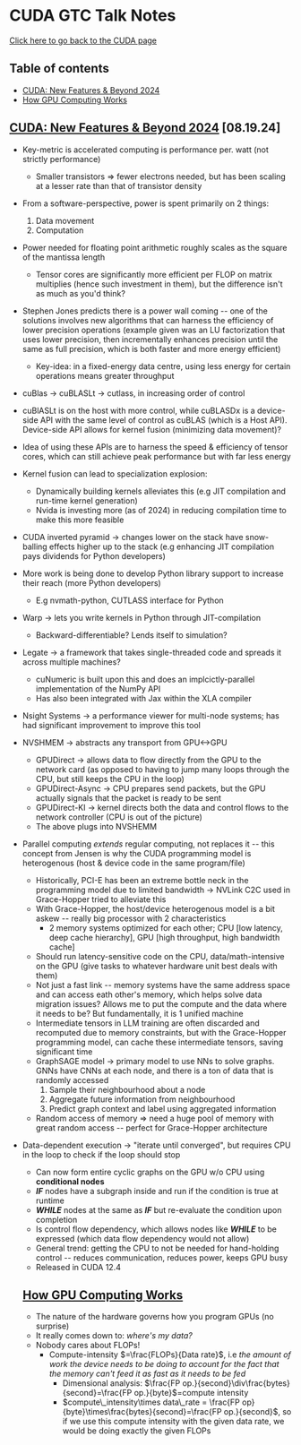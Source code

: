 # CUDA GTC Talk Notes

[Click here to go back to the CUDA page](CUDA.md)

## Table of contents
- [CUDA: New Features & Beyond 2024](#cuda-new-features--beyond-2024-081924)
- [How GPU Computing Works](#how-gpu-computing-works)

## [CUDA: New Features & Beyond 2024](https://www.nvidia.com/en-us/on-demand/session/gtc24-s62400/?playlistId=playList-180a791b-0239-4af2-824b-9e3e7d555a47) [08.19.24]
- Key-metric is accelerated computing is performance per. watt (not strictly performance)
  - Smaller transistors => fewer electrons needed, but has been scaling at a lesser rate than that of transistor density
- From a software-perspective, power is spent primarily on 2 things:
  1. Data movement
  2. Computation
- Power needed for floating point arithmetic roughly scales as the square of the mantissa length
  - Tensor cores are significantly more efficient per FLOP on matrix multiplies (hence such investment in them), but the difference isn't as much as you'd think?
- Stephen Jones predicts there is a power wall coming -- one of the solutions involves new algorithms that can harness the efficiency of lower precision operations (example given was an LU factorization that uses lower precision, then incrementally enhances precision until the same as full precision, which is both faster and more energy efficient)
  - Key-idea: in a fixed-energy data centre, using less energy for certain operations means greater throughput
- cuBlas -> cuBLASLt -> cutlass, in increasing order of control
- cuBlASLt is on the host with more control, while cuBLASDx is a device-side API with the same level of control as cuBLAS (which is a Host API). Device-side API allows for kernel fusion (minimizing data movement)?
- Idea of using these APIs are to harness the speed & efficiency of tensor cores, which can still achieve peak performance but with far less energy
- Kernel fusion can lead to specialization explosion:
  - Dynamically building kernels alleviates this (e.g JIT compilation and run-time kernel generation)
  - Nvida is investing more (as of 2024) in reducing compilation time to make this more feasible
- CUDA inverted pyramid -> changes lower on the stack have snow-balling effects higher up to the stack (e.g enhancing JIT compilation pays dividends for Python developers)
- More work is being done to develop Python library support to increase their reach (more Python developers) 
  - E.g nvmath-python, CUTLASS interface for Python
- Warp -> lets you write kernels in Python through JIT-compilation
  - Backward-differentiable? Lends itself to simulation?
- Legate -> a framework that takes single-threaded code and spreads it across multiple machines?
  - cuNumeric is built upon this and does an implcictly-parallel implementation of the NumPy API
  - Has also been integrated with Jax within the XLA compiler
- Nsight Systems -> a performance viewer for multi-node systems; has had significant improvement to improve this tool
- NVSHMEM -> abstracts any transport from GPU<->GPU
  -  GPUDirect -> allows data to flow directly from the GPU to the network card (as opposed to having to jump many loops through the CPU, but still keeps the CPU in the loop)
  - GPUDirect-Async -> CPU prepares send packets, but the GPU actually signals that the packet is ready to be sent
  - GPUDirect-KI -> kernel directs both the data and control flows to the network controller (CPU is out of the picture)
  - The above plugs into NVSHEMM
- Parallel computing *extends* regular computing, not replaces it -- this concept from Jensen is why the CUDA programming model is heterogenous (host & device code in the same program/file)
  - Historically, PCI-E has been an extreme bottle neck in the programming model due to limited bandwidth -> NVLink C2C used in Grace-Hopper tried to alleviate this
  - With Grace-Hopper, the host/device heterogenous model is a bit askew -- really big processor with 2 characteristics
    - 2 memory systems optimized for each other; CPU [low latency, deep cache hierarchy], GPU [high throughput, high bandwidth cache]
  - Should run latency-sensitive code on the CPU, data/math-intensive on the GPU (give tasks to whatever hardware unit best deals with them)
  - Not just a fast link -- memory systems have the same address space and can access eath other's memory, which helps solve data migration issues? Allows me to put the compute and the data where it needs to be? But fundamentally, it is 1 unified machine
  - Intermediate tensors in LLM training are often discarded and recomputed due to memory constraints, but with the Grace-Hopper programming model, can cache these intermediate tensors, saving significant time
  - GraphSAGE model -> primary model to use NNs to solve graphs. GNNs have CNNs at each node, and there is a ton of data that is randomly accessed
    1. Sample their neighbourhood about a node
    2. Aggregate future information from neighbourhood
    3. Predict graph context and label using aggregated information
  - Random access of memory => need a huge pool of memory with great random access -- perfect for Grace-Hopper architecture 
- Data-dependent execution -> "iterate until converged", but requires CPU in the loop to check if the loop should stop
  - Can now form entire cyclic graphs on the GPU w/o CPU using **conditional nodes**
  - ***IF*** nodes have a subgraph inside and run if the condition is true at runtime
  - ***WHILE*** nodes at the same as ***IF*** but re-evaluate the condition upon completion
  - Is control flow dependency, which allows nodes like ***WHILE*** to be expressed (which data flow dependency would not allow)
  - General trend: getting the CPU to not be needed for hand-holding control -- reduces communication, reduces power, keeps GPU busy
  - Released in CUDA 12.4

  ## [How GPU Computing Works](https://www.nvidia.com/en-us/on-demand/session/gtcspring21-s31151/?playlistId=playList-77535510-ec26-488d-8506-f0e618dc1513)
  - The nature of the hardware governs how you program GPUs (no surprise) 
  - It really comes down to: *where's my data?*
  - Nobody cares about FLOPs!
    - Compute-intensity $=\frac{FLOPs}{Data rate}$, i.e *the amount of work the device needs to be doing to account for the fact that the memory can't feed it as fast as it needs to be fed*
      - Dimensional analysis: $\frac{FP op.}{second}\div\frac{bytes}{second}=\frac{FP op.}{byte}$=compute intensity
      - $compute\_intensity\times data\_rate = \frac{FP op}{byte}\times\frac{bytes}{second}=\frac{FP op.}{second}$, so if we use this compute intensity with the given data rate, we would be doing exactly the given FLOPs